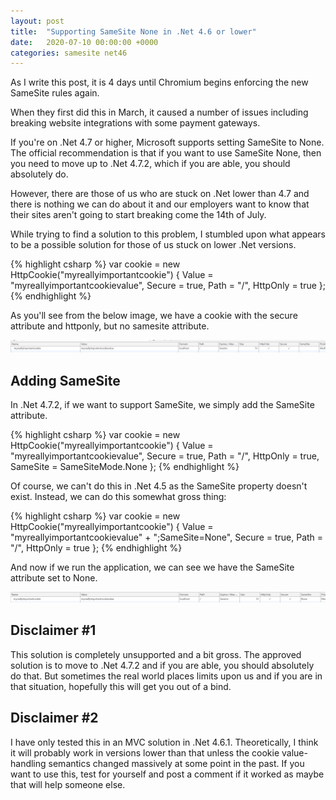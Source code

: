 ```yaml
---
layout: post
title:  "Supporting SameSite None in .Net 4.6 or lower"
date:   2020-07-10 00:00:00 +0000
categories: samesite net46
---
```


As I write this post, it is 4 days until Chromium begins enforcing the new SameSite rules again.

When they first did this in March, it caused a number of issues including breaking website integrations with some payment gateways.

If you're on .Net 4.7 or higher, Microsoft supports setting SameSite to None. The official recommendation is that if you want to use SameSite None, then you need to move up to .Net 4.7.2, which if you are able, you should absolutely do.

However, there are those of us who are stuck on .Net lower than 4.7 and there is nothing we can do about it and our employers want to know that their sites aren't going to start breaking come the 14th of July.

While trying to find a solution to this problem, I stumbled upon what appears to be a possible solution for those of us stuck on lower .Net versions.

{% highlight csharp %}
var cookie = new HttpCookie("myreallyimportantcookie")
            {
                Value = "myreallyimportantcookievalue",
                Secure = true,
                Path = "/",
                HttpOnly = true
            };
{% endhighlight %}

As you'll see from the below image, we have a cookie with the secure attribute and httponly, but no samesite attribute.

![No SameSite](\images\cookie-nosamesite.png)

## Adding SameSite

In .Net 4.7.2, if we want to support SameSite, we simply add the SameSite attribute.

{% highlight csharp %}
var cookie = new HttpCookie("myreallyimportantcookie")
            {
                Value = "myreallyimportantcookievalue",
                Secure = true,
                Path = "/",
                HttpOnly = true, 
                SameSite = SameSiteMode.None
            };
{% endhighlight %}

Of course, we can't do this in .Net 4.5 as the SameSite property doesn't exist. Instead, we can do this somewhat gross thing:

{% highlight csharp %}
var cookie = new HttpCookie("myreallyimportantcookie")
            {
                Value = "myreallyimportantcookievalue" + ";SameSite=None",
                Secure = true,
                Path = "/",
                HttpOnly = true
            };
{% endhighlight %}

And now if we run the application, we can see we have the SameSite attribute set to None.

![SameSite](\images\cookie-samesite.png)

## Disclaimer #1
This solution is completely unsupported and a bit gross. The approved solution is to move to .Net 4.7.2 and if you are able, you should absolutely do that. But sometimes the real world places limits upon us and if you are in that situation, hopefully this will get you out of a bind.

## Disclaimer #2
I have only tested this in an MVC solution in .Net 4.6.1. Theoretically, I think it will probably work in versions lower than that unless the cookie value-handling semantics changed massively at some point in the past. If you want to use this, test for yourself and post a comment if it worked as maybe that will help someone else.